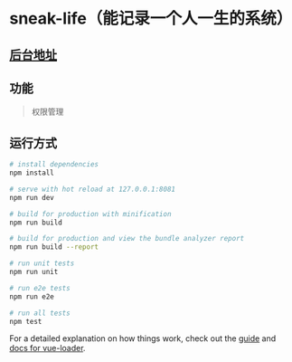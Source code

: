 # sneak-life（能记录一个人一生的系统）

## [后台地址](https://github.com/XiFYuW/sneakLife-admin)

## 功能

> 权限管理

## 运行方式

``` bash
# install dependencies
npm install

# serve with hot reload at 127.0.0.1:8081
npm run dev

# build for production with minification
npm run build

# build for production and view the bundle analyzer report
npm run build --report

# run unit tests
npm run unit

# run e2e tests
npm run e2e

# run all tests
npm test
```

For a detailed explanation on how things work, check out the [guide](http://vuejs-templates.github.io/webpack/) and [docs for vue-loader](http://vuejs.github.io/vue-loader).
